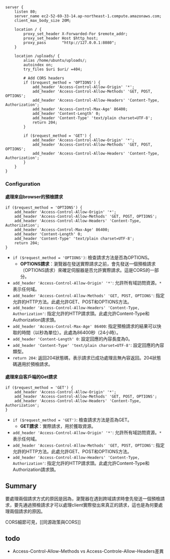 
```nginx
server {
    listen 80;
    server_name ec2-52-69-33-14.ap-northeast-1.compute.amazonaws.com;
    client_max_body_size 20M;

    location / {
        proxy_set_header X-Forwarded-For $remote_addr;
        proxy_set_header Host $http_host;
        proxy_pass       "http://127.0.0.1:8080";
    }

    location /uploads/ {
        alias /home/ubuntu/uploads/;
        autoindex on;
        try_files $uri $uri/ =404;

        # Add CORS headers
        if ($request_method = 'OPTIONS') {
            add_header 'Access-Control-Allow-Origin' '*';
            add_header 'Access-Control-Allow-Methods' 'GET, POST, OPTIONS';
            add_header 'Access-Control-Allow-Headers' 'Content-Type, Authorization';
            add_header 'Access-Control-Max-Age' 86400;
            add_header 'Content-Length' 0;
            add_header 'Content-Type' 'text/plain charset=UTF-8';
            return 204;
        }

        if ($request_method = 'GET') {
            add_header 'Access-Control-Allow-Origin' '*';
            add_header 'Access-Control-Allow-Methods' 'GET, POST, OPTIONS';
            add_header 'Access-Control-Allow-Headers' 'Content-Type, Authorization';
        }
    }
}

```

### Configuration 

#### 處理來自browser的預檢請求

```nginx
if ($request_method = 'OPTIONS') {
    add_header 'Access-Control-Allow-Origin' '*';
    add_header 'Access-Control-Allow-Methods' 'GET, POST, OPTIONS';
    add_header 'Access-Control-Allow-Headers' 'Content-Type, Authorization';
    add_header 'Access-Control-Max-Age' 86400;
    add_header 'Content-Length' 0;
    add_header 'Content-Type' 'text/plain charset=UTF-8';
    return 204;
}

```

- `if ($request_method = 'OPTIONS')`: 檢查請求方法是否為OPTIONS。
    - **OPTIONS請求**：瀏覽器在發送實際請求之前，會先發送一個預檢請求（OPTIONS請求）來確定伺服器是否允許實際請求。這是CORS的一部分。
- `add_header 'Access-Control-Allow-Origin' '*'`: 允許所有域訪問資源。`*`表示任何域。
- `add_header 'Access-Control-Allow-Methods' 'GET, POST, OPTIONS'`: 指定允許的HTTP方法。此處允許GET、POST和OPTIONS方法。
- `add_header 'Access-Control-Allow-Headers' 'Content-Type, Authorization'`: 指定允許的HTTP請求頭。此處允許Content-Type和Authorization請求頭。
- `add_header 'Access-Control-Max-Age' 86400`: 指定預檢請求的結果可以快取的時間（以秒為單位）。此處為86400秒（24小時）。
- `add_header 'Content-Length' 0`: 設定回應的內容長度為0。
- `add_header 'Content-Type' 'text/plain charset=UTF-8'`: 設定回應的內容類型。
- `return 204`: 返回204狀態碼，表示請求已成功處理且無內容返回。204狀態碼適用於預檢請求。


#### 處理來自客戶端的Get請求

```nginx
if ($request_method = 'GET') {
    add_header 'Access-Control-Allow-Origin' '*';
    add_header 'Access-Control-Allow-Methods' 'GET, POST, OPTIONS';
    add_header 'Access-Control-Allow-Headers' 'Content-Type, Authorization';
}

```

- `if ($request_method = 'GET')`: 檢查請求方法是否為GET。
    - **GET請求**：實際請求，用於獲取資源。
- `add_header 'Access-Control-Allow-Origin' '*'`: 允許所有域訪問資源。`*`表示任何域。
- `add_header 'Access-Control-Allow-Methods' 'GET, POST, OPTIONS'`: 指定允許的HTTP方法。此處允許GET、POST和OPTIONS方法。
- `add_header 'Access-Control-Allow-Headers' 'Content-Type, Authorization'`: 指定允許的HTTP請求頭。此處允許Content-Type和Authorization請求頭。


## Summary

要處理兩個請求方式的原因是因為，瀏覽器在遇到跨域請求時會先發送一個預檢請求，要先通過預檢請求才可以處理client實際發出來真正的請求，這也是為何要處理兩個請求的原因。

CORS細節可見，[[同源政策與CORS]]

## todo

+ Access-Control-Allow-Methods vs Access-Controle-Allow-Headers差異